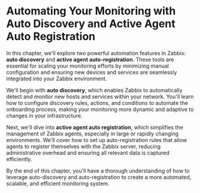 # Automating Your Monitoring with Auto Discovery and Active Agent Auto Registration

In this chapter, we'll explore two powerful automation features in Zabbix:
**auto discovery** and **active agent auto-registration**. These tools are essential
for scaling your monitoring efforts by minimizing manual configuration and
ensuring new devices and services are seamlessly integrated into your Zabbix
environment.

We'll begin with **auto discovery**, which enables Zabbix to automatically detect
and monitor new hosts and services within your network. You'll learn how to
configure discovery rules, actions, and conditions to automate the onboarding
process, making your monitoring more dynamic and adaptive to changes in your
infrastructure.

Next, we'll dive into **active agent auto registration**, which simplifies the
management of Zabbix agents, especially in large or rapidly changing environments.
We'll cover how to set up auto-registration rules that allow agents to register
themselves with the Zabbix server, reducing administrative overhead and ensuring
all relevant data is captured efficiently.

By the end of this chapter, you'll have a thorough understanding of how to leverage
auto-discovery and auto-registration to create a more automated, scalable, and
efficient monitoring system.
